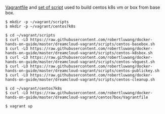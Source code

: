 
[Vagrantfile](https://github.com/robertluwang/docker-hands-on-guide/blob/master/dreamcloud-vagrant/centos7k8sbox/Vagrantfile) and [set of script](https://github.com/robertluwang/docker-hands-on-guide/tree/master/dreamcloud-vagrant/scripts) used to build centos k8s vm or box from base box.

```
$ mkdir -p ~/vagrant/scripts
$ mkdir -p ~/vagrant/centos7k8s

$ cd ~/vagrant/scripts
$ curl -LO https://raw.githubusercontent.com/robertluwang/docker-hands-on-guide/master/dreamcloud-vagrant/scripts/centos-basebox.sh
$ curl -LO https://raw.githubusercontent.com/robertluwang/docker-hands-on-guide/master/dreamcloud-vagrant/scripts/centos-k8sbox.sh
$ curl -LO https://raw.githubusercontent.com/robertluwang/docker-hands-on-guide/master/dreamcloud-vagrant/scripts/centos-vbguest.sh
$ curl -LO https://raw.githubusercontent.com/robertluwang/docker-hands-on-guide/master/dreamcloud-vagrant/scripts/centos-publickey.sh
$ curl -LO https://raw.githubusercontent.com/robertluwang/docker-hands-on-guide/master/dreamcloud-vagrant/scripts/centos-cleanup.sh

$ cd ~/vagrant/centos7k8s
$ curl -LO https://raw.githubusercontent.com/robertluwang/docker-hands-on-guide/master/dreamcloud-vagrant/centos7box/Vagrantfile

$ vagrant up
```
